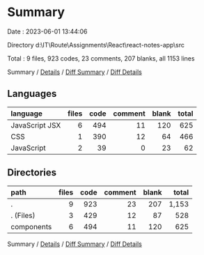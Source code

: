 # Summary

Date : 2023-06-01 13:44:06

Directory d:\\IT\\Route\\Assignments\\React\\react-notes-app\\src

Total : 9 files,  923 codes, 23 comments, 207 blanks, all 1153 lines

Summary / [Details](details.md) / [Diff Summary](diff.md) / [Diff Details](diff-details.md)

## Languages
| language | files | code | comment | blank | total |
| :--- | ---: | ---: | ---: | ---: | ---: |
| JavaScript JSX | 6 | 494 | 11 | 120 | 625 |
| CSS | 1 | 390 | 12 | 64 | 466 |
| JavaScript | 2 | 39 | 0 | 23 | 62 |

## Directories
| path | files | code | comment | blank | total |
| :--- | ---: | ---: | ---: | ---: | ---: |
| . | 9 | 923 | 23 | 207 | 1,153 |
| . (Files) | 3 | 429 | 12 | 87 | 528 |
| components | 6 | 494 | 11 | 120 | 625 |

Summary / [Details](details.md) / [Diff Summary](diff.md) / [Diff Details](diff-details.md)
